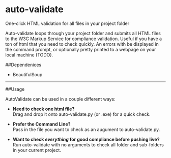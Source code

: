 auto-validate
=============

One-click HTML validation for all files in your project folder

Auto-validate loops through your project folder and submits all HTML files to 
the W3C Markup Service for compliance validation. Useful if you have a ton of 
html that you need to check quickly. An errors with be displayed in the command 
prompt, or optionally pretty printed to a webpage on your local machine (TODO). 


##Dependenices  

* BeautifulSoup 

------------------------------------------------------  

##Usage

AutoValidate can be used in a couple different ways:

- **Need to check one html file?**  
Drag and drop it onto auto-validate.py (or .exe) for a quick check.  

- **Prefer the Command Line?**  
Pass in the file you want to check as an augument to auto-validate.py.  

- **Want to check *everything* for good compliance before pushing live?**  
Run auto-validate with no arguments to check all folder and sub-folders in your current project. 





